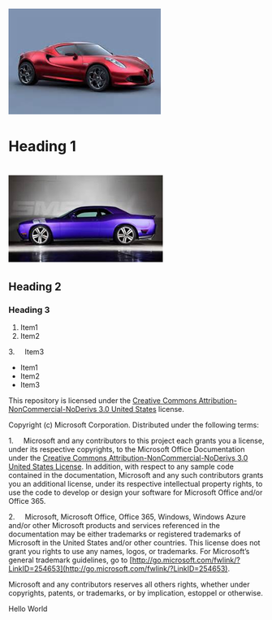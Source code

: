 
# [![Title: images/image1470895355206.Jpeg](https://raw.githubusercontent.com/umasubra/office-js-docs-1/master/images/image1470895355206.Jpeg)](https://raw.githubusercontent.com/umasubra/office-js-docs-1/master/images/image1470895355206.Jpeg)

# Heading 1

# [![Title: images/image1470895386767.Jpeg](https://raw.githubusercontent.com/umasubra/office-js-docs-1/master/images/image1470895386767.Jpeg)](https://raw.githubusercontent.com/umasubra/office-js-docs-1/master/images/image1470895386767.Jpeg)

## Heading 2

### Heading 3

1.  Item1
2.  Item2

3.     Item3

*   Item1
*   Item2
*   Item3

This repository is licensed under the [Creative Commons Attribution-NonCommercial-NoDerivs 3.0 United States](https://creativecommons.org/licenses/by-nc-nd/3.0/us) license.

Copyright (c) Microsoft Corporation. Distributed under the following terms:

1.     Microsoft and any contributors to this project each grants you a license, under its respective copyrights, to the Microsoft Office Documentation under the [Creative Commons Attribution-NonCommercial-NoDerivs 3.0 United States License](https://creativecommons.org/licenses/by-nc-nd/3.0/us/legalcode). In addition, with respect to any sample code contained in the documentation, Microsoft and any such contributors grants you an additional license, under its respective intellectual property rights, to use the code to develop or design your software for Microsoft Office and/or Office 365.

2.     Microsoft, Microsoft Office, Office 365, Windows, Windows Azure and/or other Microsoft products and services referenced in the documentation may be either trademarks or registered trademarks of Microsoft in the United States and/or other countries. This license does not grant you rights to use any names, logos, or trademarks. For Microsoft’s general trademark guidelines, go to [http://go.microsoft.com/fwlink/?LinkID=254653](http://go.microsoft.com/fwlink/?LinkID=254653).

Microsoft and any contributors reserves all others rights, whether under copyrights, patents, or trademarks, or by implication, estoppel or otherwise.

Hello World
